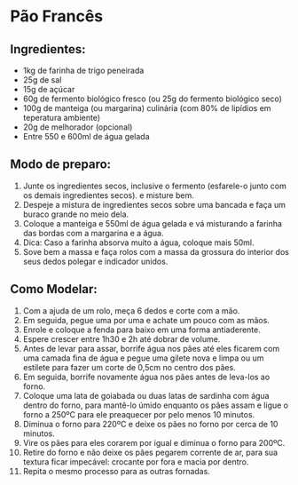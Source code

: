 # Pão Francês

## Ingredientes:
* 1kg de farinha de trigo peneirada
* 25g de sal
* 15g de açúcar
* 60g de fermento biológico fresco (ou 25g do fermento biológico seco)
* 100g de manteiga (ou margarina) culinária (com 80% de lipídios em teperatura ambiente)
* 20g de melhorador (opcional)
* Entre 550 e 600ml de água gelada

## Modo de preparo:
1. Junte os ingredientes secos, inclusive o fermento (esfarele-o junto com os demais ingredientes secos). e misture bem.
2. Despeje a mistura de ingredientes secos sobre uma bancada e faça um buraco grande no meio dela.
3. Coloque a manteiga e 550ml de água gelada e vá misturando a farinha das bordas com a margarina e a água.
4. Dica: Caso a farinha absorva muito a água, coloque mais 50ml.
5. Sove bem a massa e faça rolos com a massa da grossura do interior dos seus dedos polegar e indicador unidos.

## Como Modelar:

1. Com a ajuda de um rolo, meça 6 dedos e corte com a mão.
2. Em seguida, pegue uma por uma e achate um pouco com as mãos.
3. Enrole e coloque a fenda para baixo em uma forma antiaderente.
4. Espere crescer entre 1h30 e 2h até dobrar de volume.
5. Antes de levar para assar, borrife água nos pães até eles ficarem com uma camada fina de água e pegue uma gilete nova e limpa ou um estilete para fazer um corte de 0,5cm no centro dos pães.
6. Em seguida, borrife novamente água nos pães antes de leva-los ao forno.
7. Coloque uma lata de goiabada ou duas latas de sardinha com água dentro do forno, para mantê-lo úmido enquanto os pães assam e ligue o forno a 250ºC para ele preaquecer por pelo menos 10 minutos.
8. Diminua o forno para 220ºC e deixe os pães no forno por cerca de 10 minutos.
9. Vire os pães para eles corarem por igual e diminua o forno para 200ºC.
10. Retire do forno e não deixe os pães pegarem corrente de ar, para sua textura ficar impecável: crocante por fora e macia por dentro.
11. Repita o mesmo processo para as outras fornadas.
